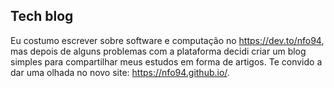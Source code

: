 ## Tech blog

Eu costumo escrever sobre software e computação no https://dev.to/nfo94, mas depois de alguns
problemas com a plataforma decidi criar um blog simples para compartilhar meus estudos em forma
de artigos. Te convido a dar uma olhada no novo site: https://nfo94.github.io/.
